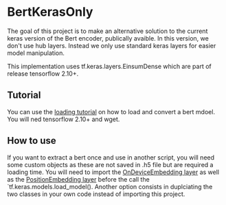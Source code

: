 # BertKerasOnly


The goal of this project is to make an alternative solution to the current keras version of the Bert encoder, publically avaible. In this version, we don't use hub layers. Instead we only use standard keras layers for easier model manipulation.

This implementation uses tf.keras.layers.EinsumDense which are part of release tensorflow 2.10+.

## Tutorial

You can use the [loading tutorial](src/LoadingExample.ipynb) on how to load and convert a bert mdoel. You will ned tensorflow 2.10+ and wget.

## How to use

If you want to extract a bert once and use in another script, you will need some custom objects as these are not saved in .h5 file but are required a loading time. You will need to import the [OnDeviceEmbedding layer](src/model/Layers/OnDeviceEmbedding.py) as well as the [PositionEmbedding layer](src/model/Layers/PositionEmbedding.py) before the call the `tf.keras.models.load_model(). Another option consists in duplciating the two classes in your own code instead of importing this project.